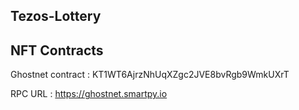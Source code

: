 ## Tezos-Lottery

## NFT Contracts

Ghostnet contract : KT1WT6AjrzNhUqXZgc2JVE8bvRgb9WmkUXrT

RPC URL : https://ghostnet.smartpy.io
